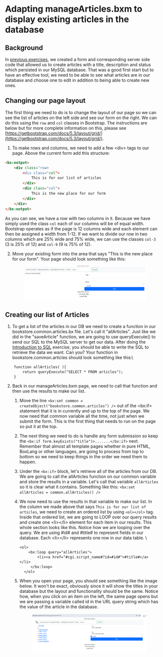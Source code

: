 # Adapting manageArticles.bxm to display existing articles in the database

## Background

In [previous exercises](../../week-3-working-forms-and-our-first-table/working-forms/capturing-your-form-data.md), we created a form and corresponding server side code that allowed us to create articles with a title, description and status which persisted in our MySQL database. That was a good first start but to have an effective tool, we need to be able to see what articles are in our database and choose one to edit in addition to being able to create new ones.&#x20;

## Changing our page layout

The first thing we need to do is to change the layout of our page so we can see the list of articles on the left side and see our form on the right. We can do this using the `row` and `col` classes in Bootstrap. The instructions are below but for more complete information on this, please see [https://getbootstrap.com/docs/5.3/layout/grid/](https://getbootstrap.com/docs/5.3/layout/grid/).

1. To make rows and columns, we need to add a few \<div> tags to our page. Above the current form add this structure:

```html
<bx:output>
    <div class="row>
        <div class="col">
            This is for our list of articles
        </div>
        <div class="col">
            This is the new place for our form
        </div>
    </div>
</bx:output>
```

As you can see, we have a row with two columns in it. Because we have simply used the class `col` each of our columns will be of equal width. Bootstrap operates as if the page is 12 columns wide and each element can then be assigned a width from 1-12. If we want to divide our row in two columns which are 25% wide and 75% wide, we can use the classes `col-3` (3 is 25% of 12) and `col-9`  (9 is 75% of 12).  &#x20;

2.  Move your existing form into the area that says "This is the new place for our form". Your page should look something like this:

    <figure><img src="../../.gitbook/assets/image (1) (1).png" alt=""><figcaption></figcaption></figure>

## Creating our list of Articles

1. To get a list of the articles in our DB we need to create a function in our bookstore.common.articles.bx file. Let's call it "allArticles". Just like we did in the "saveArticle" function, we are going to use queryExecute() to send our SQL to the MySQL server to get our data. After doing the [Introduction to SQL](../introduction-to-sql.md) exercise, you should be able to write the SQL to retrieve the data we want. Can you? Your function in bookstore.common.articles should look something like this:\


```boxlang
    function allArticles( ){
        return queryExecute("SELECT * FROM articles");
    }
```

2. Back in our manageArticles.bxm page, we need to call that function and then use the results to make our list.&#x20;
   1. Move the line `<bx:set common = createObject("bookstore.common.articles") />` out of the \<bx:if> statement that it is in currently and up to the top of the page. We now need that common variable all the time, not just when we submit the form. This is the first thing that needs to run on the page so put it at the top.&#x20;
   2. The next thing we need to do is handle any form submission so keep the `<bx:if form.keyExists("title")>.......</bx:if>`  next. Remember that almost all template pages whether in pure HTML, BoxLang or other languages, are going to process from top to bottom so we need to keep things in the order we need them to happen.&#x20;
   3. Under the `<bx:if>` block, let's retrieve all of the articles from our DB. We are going to call the allArticles function on our common variable and store the results in a variable. Let's call that variable `allArticles` so it is clear what it contains.  Something like this:  `<bx:set allArticles = common.allArticles() />`
   4.  We now need to use the results in that variable to make our list. In the column we made above that says `This is for our list of articles`, we need to create an ordered list by using `<ol></ol>` tag. Inside that ordered list, we are going to LOOP over our query results and create one \<li>\</li> element for each item in our results. This whole section looks like this. Notice how we are looping over the query. We are using #id# and #title# to represent fields in our database. Each \<li>\</li> represents one row in our data table. \


       ```boxlang
       <ol>
           <bx:loop query="allArticles">
               <li><a href="#cgi.script_name#?id=#id#">#title#</a></li>
            </bx:loop>
         </ol>
       ```


   5.  When you open your page, you should see something like the image below. It won't be exact, obviously since it will show the titles in your database but the layout and functionality should be the same. Notice how, when you click on an item on the left, the same page opens but we are passing a variable called id in the URL query string which has the value of the article in the database.&#x20;

       <figure><img src="../../.gitbook/assets/image (17).png" alt=""><figcaption></figcaption></figure>

